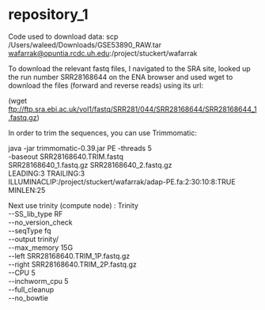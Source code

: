 # repository_1

Code used to download data: scp /Users/waleed/Downloads/GSE53890_RAW.tar wafarrak@opuntia.rcdc.uh.edu:/project/stuckert/wafarrak

To download the relevant fastq files, I navigated to the SRA site, looked up the run number SRR28168644 on the ENA browser and used wget to download the files (forward and reverse reads) using its url:

(wget ftp://ftp.sra.ebi.ac.uk/vol1/fastq/SRR281/044/SRR28168644/SRR28168644_1.fastq.gz)

In order to trim the sequences, you can use Trimmomatic: 

java -jar trimmomatic-0.39.jar PE -threads 5 \
-baseout SRR28168640.TRIM.fastq \
SRR28168640_1.fastq.gz SRR28168640_2.fastq.gz \
LEADING:3 TRAILING:3 \
ILLUMINACLIP:/project/stuckert/wafarrak/adap-PE.fa:2:30:10:8:TRUE \
MINLEN:25

Next use trinity (compute node) : Trinity \
--SS_lib_type RF \
--no_version_check \
--seqType fq \
--output trinity/ \
--max_memory 15G \
--left SRR28168640.TRIM_1P.fastq.gz \
--right SRR28168640.TRIM_2P.fastq.gz \
--CPU 5 \
--inchworm_cpu 5 \
--full_cleanup \
--no_bowtie
